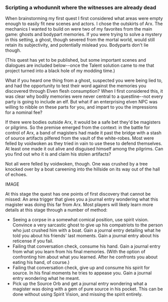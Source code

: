 ### Scripting a whodunnit where the witnesses are already dead

When brainstorming my first quest I first considered what areas were empty enough to easily fit new scenes and actors. I chose the outskirts of Arx. The mechanics I wanted to build on were two of my favorites from the main game: ghosts and bodypart memories. If you were trying to solve a mystery in this setting, a ghost, though severed from the mortal world, would still retain its subjectivity, and potentially mislead you. Bodyparts don't lie though. 

(This quest has yet to be published, but some important scenes and dialogues are included below--once the Talent solution came to me that project turned into a black hole of my modding time.)

What if you heard one thing from a ghost, suspected you were being lied to, and had the opportunity to test their word against the memories you discovered through Elven flesh consumption? When I first considered this, it was clear why bodily memories were never central to a questline--not every party is going to include an elf. But what if an enterprising elven NPC was willing to nibble on these parts for you, and impart to you the impressions for a nominal fee?

If there were bodies outside Arx, it would be a safe bet they'd be magisters or pilgrims. So the premise emerged from the context: in the battle for control of Arx, a band of magisters had made it past the bridge with a stash of source artifacts pilfered from the vault of the white-robes. Most were felled by voidwoken as they tried in vain to use these to defend themselves. At least one made it out alive and disguised himself among the pilgrims. Can you find out who it is and claim his stolen artifacts?

Not all were felled by voidwoken, though. One was crushed by a tree knocked over by a boat careening into the hillside on its way out of the hall of echoes.

IMAGE

At this stage the quest has one points of first discovery that cannot be missed: An area trigger that gives you a journal entry wondering what this magister was doing this far from Arx. Most players will likely learn more details at this stage through a number of method:

 * Seeing a corpse in a somewhat comical position, use spirit vision. Convince a very sarcastic ghost to give up his compatriots to the person who just crushed him with a boat. Gain a journal entry detailing what he told you about his friends' last moments. Gain a journal entry about his reticense if you fail.
 * Failing that conversation check, consume his hand. Gain a journal entry from what you learn from his final memories. (With the option of confronting him about what you learned. After he confronts you about eating his hand, of course.)
 * Failing that conversation check, give up and consume his spirit for source. In his final moments he tries to appease you. Gain a journal entry wondering what he meant.
 * Pick up the Source Orb and get a journal entry wondering what a magister was doing with a gem of pure source in his pocket. This can be done without using Spirit Vision, and missing the spirit entirely.
 
